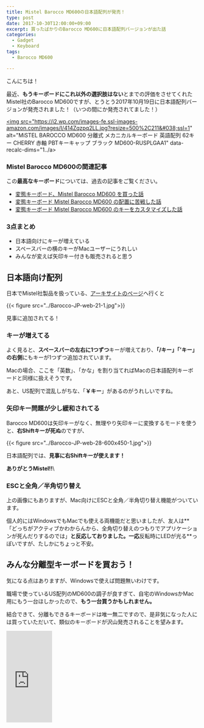 ```yaml
---
title: Mistel Barocco MD600の日本語配列が発売！
type: post
date: 2017-10-30T12:00:00+09:00
excerpt: 買ったばかりのBarocco MD600に日本語配列バージョンが出た話
categories:
  - Gadget
  - Keyboard
tags:
  - Barocco MD600

---
```

こんにちは！

最近、**もうキーボードにこれ以外の選択肢はない**とまでの評価をさせてくれたMistel社のBarocco MD600ですが、とうとう2017年10月19日に日本語配列バージョンが発売されました！（いつの間にか発売されてました！）

<a title="MiSTEL BAROCCO MD600 分離式 メカニカルキーボード 英語配列 62キー CHERRY 赤軸 PBTキーキャップ ブラック MD600-RUSPLGAA1" href="https://www.amazon.co.jp/MiSTEL-BAROCCO-%E3%83%A1%E3%82%AB%E3%83%8B%E3%82%AB%E3%83%AB%E3%82%AD%E3%83%BC%E3%83%9C%E3%83%BC%E3%83%89-PBT%E3%82%AD%E3%83%BC%E3%82%AD%E3%83%A3%E3%83%83%E3%83%97-MD600-RUSPLGA../B01KN6VEYG?psc=1&SubscriptionId=AKIAJWADTYE3PKY27KHQ&tag=musikirin07-22&linkCode=xm2&camp=2025&creative=165953&creativeASIN=B01KN6VEYG" target="_blank" rel="noopener"><img src="https://i2.wp.com/images-fe.ssl-images-amazon.com/images/I/414Zqzpq2LL.jpg?resize=500%2C211&#038;ssl=1" alt="MiSTEL BAROCCO MD600 分離式 メカニカルキーボード 英語配列 62キー CHERRY 赤軸 PBTキーキャップ ブラック MD600-RUSPLGAA1" data-recalc-dims="1../a>

### Mistel Barocco MD600の関連記事

この**最高なキーボード**については、過去の記事をご覧ください。

  * [変態キーボード、Mistel Barocco MD600 を買った話][1]
  * [変態キーボード Mistel Barocco MD600 の配置に苦戦した話][2]
  * [変態キーボード Mistel Barocco MD600 のキーをカスタマイズした話][3]

### 3点まとめ

  * 日本語向けにキーが増えている
  * スペースバーの横のキーがMacユーザーにうれしい
  * みんなが変えば矢印キー付きも販売されると思う

<!--more-->

## 日本語向け配列

日本でMistel社製品を扱っている、[アーキサイトのページ][4]へ行くと

{{< figure src="../Barocco-JP-web-21-1.jpg">}}

見事に追加されてる！

### キーが増えてる

よく見ると、**スペースバーの左右に1つずつ**キーが増えており、**「/キー」「’キー」の右側**にもキーが1つずつ追加されています。

Macの場合、ここを「英数」、「かな」を割り当てればMacの日本語配列キーボードと同様に扱えそうです。

あと、US配列で混乱しがちな、「**￥キー**」があるのがうれしいですね。

### 矢印キー問題が少し緩和されてる

Barocco MD600は矢印キーがなく、無理やり矢印キーに変換するモードを使うと、**右Shiftキーが死ぬ**のですが、

{{< figure src="../Barocco-JP-web-28-600x450-1.jpg">}}

日本語配列では、**見事に右Shiftキーが使えます！**

**ありがとうMistel!!**\

### ESCと全角／半角切り替え

上の画像にもありますが、Mac向けにESCと全角／半角切り替え機能がついています。

個人的にはWindowsでもMacでも使える両機能だと思いましたが、友人は**「どっちがアクティブかわからんから、全角切り替えのつもりでアプリケーションが死んだりするのでは」**と反応しておりました。一応**反転時にLEDが光る**っぽいですが、たしかにちょっと不安。

## みんな分離型キーボードを買おう！

気になる点はありますが、Windowsで使えば問題無いわけです。

職場で使っているUS配列のMD600の調子が良すぎて、自宅のWindowsかMac用にもう一台ほしかったので、**もう一台買うかもしれません。**

結合できて、分離もできるキーボードは唯一無二ですので、是非気になった人には買っていただいて、類似のキーボードが沢山発売されることを望みます。

<noscript>
  <iframe src="http://rcm-jp.amazon.co.jp/e/cm?t=musikirin07-22&o=9&p=8&l=as1&asins=B01KN6VEYG&fc1=000000&IS2=1&lt1=_blank&m=amazon&lc1=0000FF&bc1=000000&bg1=FFFFFF&f=ifr" style="width:120px;height:240px;" scrolling="no" marginwidth="0" marginheight="0" frameborder="0"></iframe>
</noscript>

 [1]: http://musikirin.com/archives/2017/10/mistel-barocco-md600
 [2]: %E5%A4%89%E6%85%8B%E3%82%AD%E3%83%BC%E3%83%9C%E3%83%BC%E3%83%89%20Mistel%20Barocco%20MD600%20%E3%81%AE%E9%85%8D%E7%BD%AE%E3%81%AB%E8%8B%A6%E6%88%A6%E3%81%97%E3%81%9F%E8%A9%B1
 [3]: %E5%A4%89%E6%85%8B%E3%82%AD%E3%83%BC%E3%83%9C%E3%83%BC%E3%83%89%20Mistel%20Barocco%20MD600%20%E3%81%AE%E3%82%AD%E3%83%BC%E3%82%92%E3%82%AB%E3%82%B9%E3%82%BF%E3%83%9E%E3%82%A4%E3%82%BA%E3%81%97%E3%81%9F%E8%A9%B1
 [4]: http://www.archisite.co.jp/products/mistel/barocco-jp/